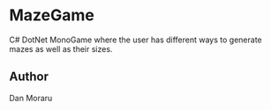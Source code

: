 # MazeGame

C# DotNet MonoGame where the user has different ways to generate mazes as well as their sizes.

## Author

Dan Moraru
